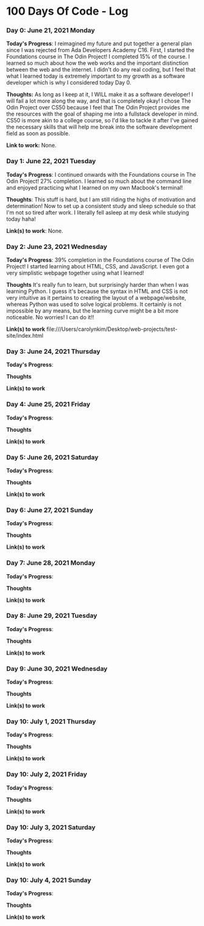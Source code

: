# 100 Days Of Code - Log

### Day 0: June 21, 2021 Monday

**Today's Progress**: I reimagined my future and put together a general plan since I was rejected from Ada Developers Academy C16. First, I started the Foundations course in The Odin Project! I completed 15% of the course. I learned so much about how the web works and the important distinction between the web and the internet. I didn't do any real coding, but I feel that what I learned today is extremely important to my growth as a software developer which is why I considered today Day 0. 

**Thoughts:** As long as I keep at it, I WILL make it as a software developer! I will fail a lot more along the way, and that is completely okay! I chose The Odin Project over CS50 because I feel that The Odin Project provides me the resources with the goal of shaping me into a fullstack developer in mind. CS50 is more akin to a college course, so I'd like to tackle it after I've gained the necessary skills that will help me break into the software development field as soon as possible.

**Link to work:** None.


### Day 1: June 22, 2021 Tuesday

**Today's Progress**: I continued onwards with the Foundations course in The Odin Project! 27% completion. I learned so much about the command line and enjoyed practicing what I learned on my own Macbook's terminal!

**Thoughts**: This stuff is hard, but I am still riding the highs of motivation and determination! Now to set up a consistent study and sleep schedule so that I'm not so tired after work. I literally fell asleep at my desk while studying today haha!

**Link(s) to work**: None.


### Day 2: June 23, 2021 Wednesday

**Today's Progress**: 39% completion in the Foundations course of The Odin Project! I started learning about HTML, CSS, and JavaScript. I even got a very simplistic webpage together using what I learned!

**Thoughts** It's really fun to learn, but surprisingly harder than when I was learning Python. I guess it's because the syntax in HTML and CSS is not very intuitive as it pertains to creating the layout of a webpage/website, whereas Python was used to solve logical problems. It certainly is not impossible by any means, but the learning curve might be a bit more noticeable. No worries! I can do it!!

**Link(s) to work** file:///Users/carolynkim/Desktop/web-projects/test-site/index.html


### Day 3: June 24, 2021 Thursday

**Today's Progress**: 

**Thoughts** 

**Link(s) to work**


### Day 4: June 25, 2021 Friday

**Today's Progress**: 

**Thoughts** 

**Link(s) to work**


### Day 5: June 26, 2021 Saturday

**Today's Progress**: 

**Thoughts** 

**Link(s) to work**


### Day 6: June 27, 2021 Sunday

**Today's Progress**: 

**Thoughts** 

**Link(s) to work**


### Day 7: June 28, 2021 Monday

**Today's Progress**: 

**Thoughts** 

**Link(s) to work**


### Day 8: June 29, 2021 Tuesday

**Today's Progress**: 

**Thoughts** 

**Link(s) to work**


### Day 9: June 30, 2021 Wednesday

**Today's Progress**: 

**Thoughts** 

**Link(s) to work**


### Day 10: July 1, 2021 Thursday

**Today's Progress**: 

**Thoughts** 

**Link(s) to work**


### Day 10: July 2, 2021 Friday

**Today's Progress**: 

**Thoughts** 

**Link(s) to work**


### Day 10: July 3, 2021 Saturday

**Today's Progress**: 

**Thoughts** 

**Link(s) to work**


### Day 10: July 4, 2021 Sunday

**Today's Progress**: 

**Thoughts** 

**Link(s) to work**